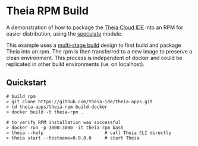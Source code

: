 # Theia RPM Build
A demonstration of how to package the [Theia Cloud IDE](https://github.com/theia-ide/theia) into an RPM for easier distribution, using the [speculate](https://www.npmjs.com/package/speculate) module.

This example uses a [multi-stage build](https://docs.docker.com/develop/develop-images/multistage-build/) design to first build and package Theia into an rpm. The rpm is then transferred to a new image to preserve a clean environment. This process is independent of docker and could be replicated in other build environments (i.e. on localhost).

## Quickstart
```console
# build rpm
> git clone https://github.com/theia-ide/theia-apps.git
> cd theia-apps/theia-rpm-build-docker
> docker build -t theia-rpm .

# to verify RPM installation was successful
> docker run -p 3000:3000 -it theia-rpm bash
> theia --help                       # call Theia CLI directly
> theia start --hostname=0.0.0.0     # start Theia
```

